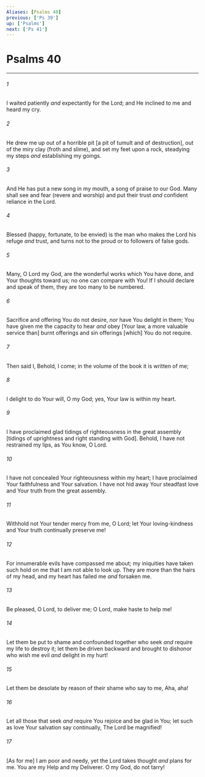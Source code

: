 ```yaml
---
Aliases: [Psalms 40]
previous: ['Ps 39']
up: ['Psalms']
next: ['Ps 41']
---
```

# Psalms 40

***














###### 1 






I waited patiently _and_ expectantly for the Lord; and He inclined to me and heard my cry. 













###### 2 






He drew me up out of a horrible pit [a pit of tumult and of destruction], out of the miry clay (froth and slime), and set my feet upon a rock, steadying my steps _and_ establishing my goings. 













###### 3 






And He has put a new song in my mouth, a song of praise to our God. Many shall see and fear (revere and worship) and put their trust _and_ confident reliance in the Lord. 













###### 4 






Blessed (happy, fortunate, to be envied) is the man who makes the Lord his refuge _and_ trust, and turns not to the proud or to followers of false gods. 













###### 5 






Many, O Lord my God, are the wonderful works which You have done, and Your thoughts toward us; no one can compare with You! If I should declare and speak of them, they are too many to be numbered. 













###### 6 






Sacrifice and offering You do not desire, _nor_ have You delight in them; You have given me the capacity to hear _and_ obey [Your law, a more valuable service than] burnt offerings and sin offerings [which] You do not require. 













###### 7 






Then said I, Behold, I come; in the volume of the book it is written of me; 













###### 8 






I delight to do Your will, O my God; yes, Your law is within my heart. 













###### 9 






I have proclaimed glad tidings of righteousness in the great assembly [tidings of uprightness and right standing with God]. Behold, I have not restrained my lips, as You know, O Lord. 













###### 10 






I have not concealed Your righteousness within my heart; I have proclaimed Your faithfulness and Your salvation. I have not hid away Your steadfast love and Your truth from the great assembly. 













###### 11 






Withhold not Your tender mercy from me, O Lord; let Your loving-kindness and Your truth continually preserve me! 













###### 12 






For innumerable evils have compassed me about; my iniquities have taken such hold on me that I am not able to look up. They are more than the hairs of my head, and my heart has failed me _and_ forsaken me. 













###### 13 






Be pleased, O Lord, to deliver me; O Lord, make haste to help me! 













###### 14 






Let them be put to shame and confounded together who seek _and_ require my life to destroy it; let them be driven backward and brought to dishonor who wish me evil _and_ delight in my hurt! 













###### 15 






Let them be desolate by reason of their shame who say to me, Aha, aha! 













###### 16 






Let all those that seek _and_ require You rejoice and be glad in You; let such as love Your salvation say continually, The Lord be magnified! 













###### 17 






[As for me] I am poor and needy, yet the Lord takes thought _and_ plans for me. You are my Help and my Deliverer. O my God, do not tarry!
